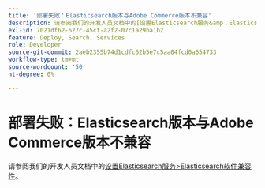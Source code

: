 ```yaml
---
title: '部署失败：Elasticsearch版本与Adobe Commerce版本不兼容'
description: 请参阅我们的开发人员文档中的[设置Elasticsearch服务&amp；Elasticsearch软件兼容性](https://experienceleague.adobe.com/en/docs/commerce-cloud-service/user-guide/configure/service/elasticsearch)。
exl-id: 7021df62-627c-45cf-a2f2-07c1a29ba1b2
feature: Deploy, Search, Services
role: Developer
source-git-commit: 2aeb2355b74d1cdfc62b5e7c5aa04fcd0a654733
workflow-type: tm+mt
source-wordcount: '50'
ht-degree: 0%

---
```


# 部署失败：Elasticsearch版本与Adobe Commerce版本不兼容

请参阅我们的开发人员文档中的[设置Elasticsearch服务>Elasticsearch软件兼容性](https://experienceleague.adobe.com/en/docs/commerce-cloud-service/user-guide/configure/service/elasticsearch)。
